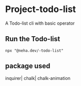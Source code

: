 # Project-todo-list

A Todo-list cli with basic operator

## Run the Todo-list

```
npx "@neha.dev/-todo-list"
```

## package used

inquirer| chalk| chalk-animation
